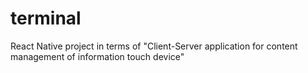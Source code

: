 # terminal
React Native project in terms of "Client-Server application for content management of information touch device"
